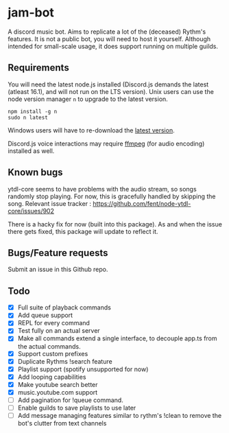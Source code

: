 # jam-bot

A discord music bot. Aims to replicate a lot of the (deceased) Rythm's features. It is not a public bot, you will need to host it yourself. Although intended for small-scale usage, it does support running on multiple guilds.

## Requirements

You will need the latest node.js installed (Discord.js demands the latest (atleast 16.1), and will not run on the LTS version). Unix users can use the node version manager `n` to upgrade to the latest version.

```
npm install -g n
sudo n latest
```

Windows users will have to re-download the [latest version](https://nodejs.org/en/download/current).

Discord.js voice interactions may require [ffmpeg](https://www.ffmpeg.org/) (for audio encoding) installed as well.

## Known bugs

ytdl-core seems to have problems with the audio stream, so songs randomly stop playing. For now, this is gracefully handled by skipping the song. Relevant issue tracker : https://github.com/fent/node-ytdl-core/issues/902

There is a hacky fix for now (built into this package). As and when the issue there gets fixed, this package will update to reflect it.

## Bugs/Feature requests

Submit an issue in this Github repo.

## Todo

-   [x] Full suite of playback commands
-   [x] Add queue support
-   [x] REPL for every command
-   [x] Test fully on an actual server
-   [x] Make all commands extend a single interface, to decouple app.ts from the actual commands.
-   [x] Support custom prefixes
-   [x] Duplicate Rythms !search feature
-   [x] Playlist support (spotify unsupported for now)
-   [x] Add looping capabilities
-   [x] Make youtube search better
-   [x] music.youtube.com support
-   [ ] Add pagination for !queue command.
-   [ ] Enable guilds to save playlists to use later
-   [ ] Add message managing features similar to rythm's !clean to remove the bot's clutter from text channels
